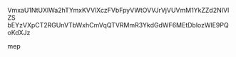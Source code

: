 VmxaU1NtUXlWa2hTYmxKVVlXczFVbFpyVWtOVVJrVjVUVmM1YkZZd2NIVlZS
bEYzVXpCT2RGUnVTbWxhCmVqQTVRMmR3YkdGdWF6MEtDblozWlE9PQoKdXJz

mep